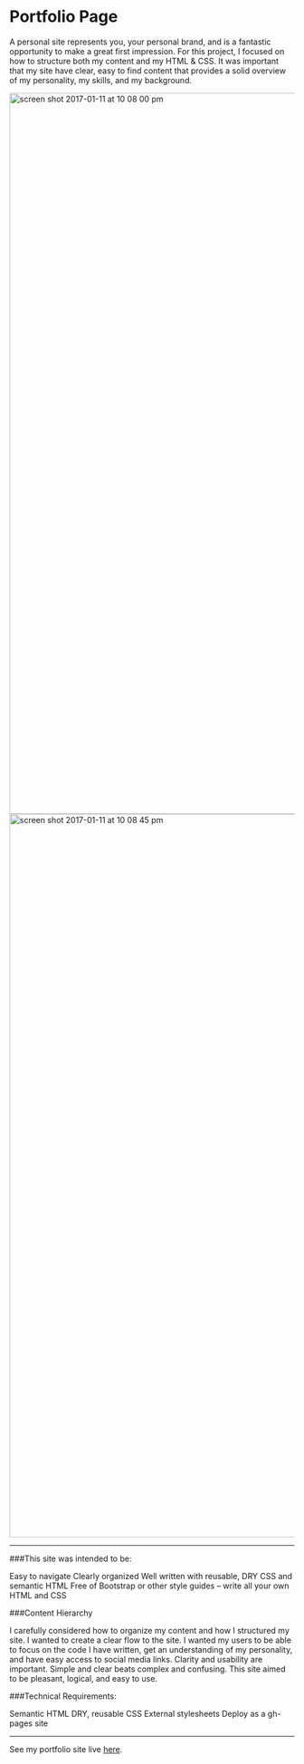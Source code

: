 # Portfolio Page

A personal site represents you, your personal brand, and is a fantastic opportunity to make a great first impression. For this project, I focused on how to structure both my content and my HTML & CSS. It was important that my site have clear, easy to find content that provides a solid overview of my personality, my skills, and my background.

<img width="1274" alt="screen shot 2017-01-11 at 10 08 00 pm" src="https://cloud.githubusercontent.com/assets/13802107/21877763/95220830-d84a-11e6-93b8-5da631d0f6f5.png">

<img width="1278" alt="screen shot 2017-01-11 at 10 08 45 pm" src="https://cloud.githubusercontent.com/assets/13802107/21877767/9aad8ef0-d84a-11e6-84a7-5947cf611074.png">

---
###This site was intended to be:

Easy to navigate
Clearly organized
Well written with reusable, DRY CSS and semantic HTML
Free of Bootstrap or other style guides – write all your own HTML and CSS

###Content Hierarchy

I carefully considered how to organize my content and how I structured my site. I wanted to create a clear flow to the site.  I wanted my users to be able to focus on the code I have written, get an understanding of my personality, and have easy access to social media links. Clarity and usability are important. Simple and clear beats complex and confusing. This site aimed to be pleasant, logical, and easy to use.

###Technical Requirements:

Semantic HTML
DRY, reusable CSS
External stylesheets
Deploy as a gh-pages site

---
See my portfolio site live [here](https://kswhyte.github.io/portfolio_page/).
